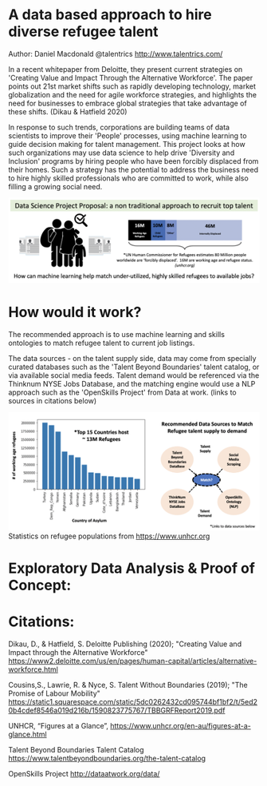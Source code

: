 # A data based approach to hire diverse refugee talent  
Author: Daniel Macdonald @talentrics http://www.talentrics.com/

In a recent whitepaper from Deloitte, they present current strategies on 'Creating Value and Impact Through the Alternative Workforce'.  The paper points out 21st market shifts such as rapidly developing technology, market globalization and the need for agile workforce strategies, and highlights the need for businesses to embrace global strategies that take advantage of these shifts. (Dikau & Hatfield 2020)  

In response to such trends, corporations are building teams of data scientists to improve their 'People' processes, using machine learning to guide decision making for talent management.  This project looks at how such organizations may use data science to help drive 'Diversity and Inclusion' programs by hiring people who have been forcibly displaced from their homes.  Such a strategy has the potential to address the business need to hire highly skilled professionals who are committed to work, while also filling a growing social need.

![](images/Project_overview.png)

# How would it work?

The recommended approach is to use machine learning and skills ontologies to match refugee talent to current job listings.

The data sources - on the talent supply side, data may come from specially curated databases such as the 'Talent Beyond Boundaries' talent catalog, or via available social media feeds.  Talent demand would be referenced via the Thinknum NYSE Jobs Database, and the matching engine would use a NLP approach such as the 'OpenSkills Project' from Data at work. (links to sources in citations below)

![](images/Method_scope.png)
Statistics on refugee populations from https://www.unhcr.org


# Exploratory Data Analysis & Proof of Concept:



# Citations: 

Dikau, D., & Hatfield, S. Deloitte Publishing (2020); "Creating Value and Impact through the Alternative Workforce"
https://www2.deloitte.com/us/en/pages/human-capital/articles/alternative-workforce.html

Cousins,S., Lawrie, R. & Nyce, S. Talent Without Boundaries (2019); "The Promise of Labour Mobility"
https://static1.squarespace.com/static/5dc0262432cd095744bf1bf2/t/5ed20b4cdef8546a019d216b/1590823775767/TBBGRFReport2019.pdf

UNHCR, “Figures at a Glance”, https://www.unhcr.org/en-au/figures-at-a-glance.html

Talent Beyond Boundaries Talent Catalog
https://www.talentbeyondboundaries.org/the-talent-catalog

OpenSkills Project
http://dataatwork.org/data/
